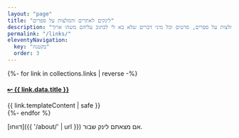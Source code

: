 ```yaml
---
layout: "page"
title: "לינקים לאתרים והמלצות על ספרים"
description: "לינקים לאתרים מעניינים והמלצות על ספרים, סרטים וכל מיני דברים שלא בא לי לכתוב עליהם משהו ארוך."
permalink: "/links/"
eleventyNavigation:
  key: "בקטנה"
  order: 3
---
```

{%- for link in collections.links | reverse -%}
<article class="links">
    <a href="{{ link.data.url }}"><h4>↜ {{ link.data.title }}</h4></a>
    {{ link.templateContent | safe }}
</article>
{%- endfor %}

[דווחו]({{ '/about/' | url }}) אם מצאתם לינק שבור.